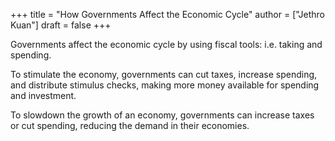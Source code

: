 +++
title = "How Governments Affect the Economic Cycle"
author = ["Jethro Kuan"]
draft = false
+++

Governments affect the economic cycle by using fiscal tools: i.e. taking and spending.

To stimulate the economy, governments can cut taxes, increase spending, and
distribute stimulus checks, making more money available for spending and
investment.

To slowdown the growth of an economy, governments can increase taxes or cut
spending, reducing the demand in their economies.
